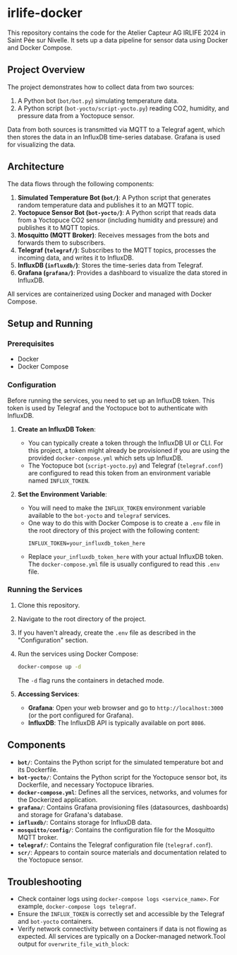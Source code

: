# irlife-docker

This repository contains the code for the Atelier Capteur AG IRLIFE 2024 in Saint Pée sur Nivelle. It sets up a data pipeline for sensor data using Docker and Docker Compose.

## Project Overview

The project demonstrates how to collect data from two sources:
1.  A Python bot (`bot/bot.py`) simulating temperature data.
2.  A Python script (`bot-yocto/script-yocto.py`) reading CO2, humidity, and pressure data from a Yoctopuce sensor.

Data from both sources is transmitted via MQTT to a Telegraf agent, which then stores the data in an InfluxDB time-series database. Grafana is used for visualizing the data.

## Architecture

The data flows through the following components:

1.  **Simulated Temperature Bot (`bot/`)**: A Python script that generates random temperature data and publishes it to an MQTT topic.
2.  **Yoctopuce Sensor Bot (`bot-yocto/`)**: A Python script that reads data from a Yoctopuce CO2 sensor (including humidity and pressure) and publishes it to MQTT topics.
3.  **Mosquitto (MQTT Broker)**: Receives messages from the bots and forwards them to subscribers.
4.  **Telegraf (`telegraf/`)**: Subscribes to the MQTT topics, processes the incoming data, and writes it to InfluxDB.
5.  **InfluxDB (`influxdb/`)**: Stores the time-series data from Telegraf.
6.  **Grafana (`grafana/`)**: Provides a dashboard to visualize the data stored in InfluxDB.

All services are containerized using Docker and managed with Docker Compose.

## Setup and Running

### Prerequisites

*   Docker
*   Docker Compose

### Configuration

Before running the services, you need to set up an InfluxDB token. This token is used by Telegraf and the Yoctopuce bot to authenticate with InfluxDB.

1.  **Create an InfluxDB Token**:
    *   You can typically create a token through the InfluxDB UI or CLI. For this project, a token might already be provisioned if you are using the provided `docker-compose.yml` which sets up InfluxDB.
    *   The Yoctopuce bot (`script-yocto.py`) and Telegraf (`telegraf.conf`) are configured to read this token from an environment variable named `INFLUX_TOKEN`.

2.  **Set the Environment Variable**:
    *   You will need to make the `INFLUX_TOKEN` environment variable available to the `bot-yocto` and `telegraf` services.
    *   One way to do this with Docker Compose is to create a `.env` file in the root directory of this project with the following content:
        ```
        INFLUX_TOKEN=your_influxdb_token_here
        ```
    *   Replace `your_influxdb_token_here` with your actual InfluxDB token. The `docker-compose.yml` file is usually configured to read this `.env` file.

### Running the Services

1.  Clone this repository.
2.  Navigate to the root directory of the project.
3.  If you haven't already, create the `.env` file as described in the "Configuration" section.
4.  Run the services using Docker Compose:
    ```bash
    docker-compose up -d
    ```
    The `-d` flag runs the containers in detached mode.

5.  **Accessing Services**:
    *   **Grafana**: Open your web browser and go to `http://localhost:3000` (or the port configured for Grafana).
    *   **InfluxDB**: The InfluxDB API is typically available on port `8086`.

## Components

*   **`bot/`**: Contains the Python script for the simulated temperature bot and its Dockerfile.
*   **`bot-yocto/`**: Contains the Python script for the Yoctopuce sensor bot, its Dockerfile, and necessary Yoctopuce libraries.
*   **`docker-compose.yml`**: Defines all the services, networks, and volumes for the Dockerized application.
*   **`grafana/`**: Contains Grafana provisioning files (datasources, dashboards) and storage for Grafana's database.
*   **`influxdb/`**: Contains storage for InfluxDB data.
*   **`mosquitto/config/`**: Contains the configuration file for the Mosquitto MQTT broker.
*   **`telegraf/`**: Contains the Telegraf configuration file (`telegraf.conf`).
*   **`scr/`**: Appears to contain source materials and documentation related to the Yoctopuce sensor.

## Troubleshooting

*   Check container logs using `docker-compose logs <service_name>`. For example, `docker-compose logs telegraf`.
*   Ensure the `INFLUX_TOKEN` is correctly set and accessible by the Telegraf and `bot-yocto` containers.
*   Verify network connectivity between containers if data is not flowing as expected. All services are typically on a Docker-managed network.Tool output for `overwrite_file_with_block`:
